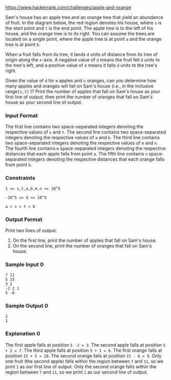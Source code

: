 https://www.hackerrank.com/challenges/apple-and-orange

Sam's house has an apple tree and an orange tree that yield an abundance of fruit. In the diagram below, the red region denotes his house, where `s` is the start point and `t` is the end point. The apple tree is to the left of his house, and the orange tree is to its right. You can assume the trees are located on a single point, where the apple tree is at point `a` and the orange tree is at point `b`.

When a fruit falls from its tree, it lands `d` units of distance from its tree of origin along the `x`-axis. A negative value of `d` means the fruit fell `d` units to the tree's left, and a positive value of `d` means it falls `d` units to the tree's right.

Given the value of `d` for `m` apples and `n` oranges, can you determine how many apples and oranges will fall on Sam's house (i.e., in the inclusive range`[s,t]` )? Print the number of apples that fall on Sam's house as your first line of output, then print the number of oranges that fall on Sam's house as your second line of output.

### Input Format

The first line contains two space-separated integers denoting the respective values of `s` and `t`. 
The second line contains two space-separated integers denoting the respective values of `a` and `b`. 
The third line contains two space-separated integers denoting the respective values of `m` and `n`. 
The fourth line contains `m` space-separated integers denoting the respective distances that each apple falls from point `a`. 
The fifth line contains `n` space-separated integers denoting the respective distances that each orange falls from point `b`.

### Constraints

`1 <= s,t,a,b,m,n <= 10^5`

`-10^5 <= d <= 10^5`

`a < s < t < b`

### Output Format

Print two lines of output:

1. On the first line, print the number of apples that fall on Sam's house.
2. On the second line, print the number of oranges that fall on Sam's house.
### Sample Input 0
```
7 11
5 15
3 2
-2 2 1
5 -6
```
### Sample Output 0
```
1
1
```
### Explanation 0

The first apple falls at position `5 -2 = 3`. 
The second apple falls at position `5 + 2 = 7`. 
The third apple falls at position `5 + 1 = 6`. 
The first orange falls at position `15 + 5 = 20`. 
The second orange falls at position `15 - 6 = 9`. 
Only one fruit (the second apple) falls within the region between `7` and `11`, so we print `1` as our first line of output. 
Only the second orange falls within the region between `7` and `11`, so we print `1` as our second line of output.